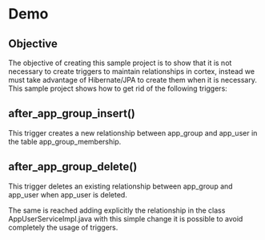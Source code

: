 # Demo

## Objective

The objective of creating this sample project is to show that it is not necessary to create triggers to maintain relationships in cortex, instead we must take advantage of Hibernate/JPA to create them when it is necessary. This sample project shows how to get rid of the following triggers: 

## after_app_group_insert()

This trigger creates a new relationship between app_group and app_user in the table app_group_membership.

## after_app_group_delete()

This trigger deletes an existing relationship between app_group and app_user when app_user is deleted. 

The same is reached adding explicitly the relationship in the class AppUserServiceImpl.java with this simple change it is possible to avoid completely the usage of triggers.

